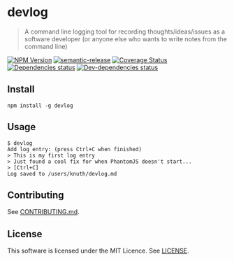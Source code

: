 <!--[RM_HEADING]-->
# devlog

<!--[]-->
<!--[RM_DESCRIPTION]-->
> A command line logging tool for recording thoughts/ideas/issues as a software developer (or anyone else who wants to write notes from the command line)

<!--[]-->

<!--[RM_BADGES]-->
[![NPM Version](https://img.shields.io/npm/v/devlog.svg?style=flat-square)](http://npm.im/devlog)
[![semantic-release](https://img.shields.io/badge/%20%20%F0%9F%93%A6%F0%9F%9A%80-semantic--release-e10079.svg)](https://github.com/semantic-release/semantic-release)
[![Coverage Status](https://coveralls.io/repos/github/uglow/devlog/badge.svg?branch=master)](https://coveralls.io/github/uglow/devlog?branch=master)
[![Dependencies status](https://david-dm.org/uglow/devlog/status.svg?theme=shields.io)](https://david-dm.org/uglow/devlog#info=dependencies)
[![Dev-dependencies status](https://david-dm.org/uglow/devlog/dev-status.svg?theme=shields.io)](https://david-dm.org/uglow/devlog#info=devDependencies)


<!--[]-->

<!--[RM_INSTALL]-->
## Install

    npm install -g devlog


<!--[]-->

## Usage

```
$ devlog
Add log entry: (press Ctrl+C when finished)
> This is my first log entry
> Just found a cool fix for when PhantomJS doesn't start...
> [Ctrl+C]
Log saved to /users/knuth/devlog.md
```

<!--[RM_CONTRIBUTING]-->
## Contributing

See [CONTRIBUTING.md](CONTRIBUTING.md).


<!--[]-->


<!--[RM_LICENSE]-->
## License

This software is licensed under the MIT Licence. See [LICENSE](LICENSE).

<!--[]-->

